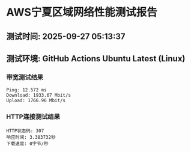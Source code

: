# AWS宁夏区域网络性能测试报告
## 测试时间: 2025-09-27 05:13:37
## 测试环境: GitHub Actions Ubuntu Latest (Linux)

### 带宽测试结果
```
Ping: 12.572 ms
Download: 1933.67 Mbit/s
Upload: 1766.96 Mbit/s
```

### HTTP连接测试结果
```
HTTP状态码: 307
响应时间: 3.383732秒
下载速度: 0字节/秒
```

